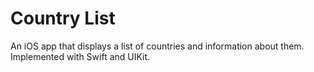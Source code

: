 # Country List

An iOS app that displays a list of countries and information about them. Implemented with Swift and UIKit.
